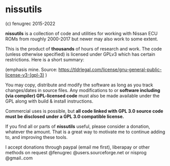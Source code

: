 # nissutils
(c) fenugrec 2015-2022

**nissutils** is a collection of code and utilities for working with Nissan ECU ROMs from roughly 2000-2017 but newer may also work to some extent.

This is the product of **thousands** of hours of research and work.
The code (unless otherwise specified) is licensed under GPLv3 which has certain restrictions. Here is a short summary:

(emphasis mine. Source: https://tldrlegal.com/license/gnu-general-public-license-v3-(gpl-3) )

You may copy, distribute and modify the software as long as you track changes/dates in source files.
Any modifications to or **software including (via compiler) GPL-licensed code** must also be made available under the GPL along with build & install instructions.


Commercial uses is possible, but **all code linked with GPL 3.0 source code must be disclosed under a GPL 3.0 compatible license.**

If you find all or parts of **nissutils** useful, please consider a donation, whatever the amount. That is a great way to motivate me to continue adding to, and improving these tools.

I accept donations through paypal (email me first), liberapay or other methods on request @fenugrec @users.sourceforge.net or nisprog @gmail..com